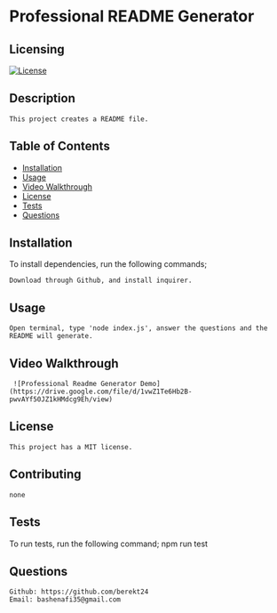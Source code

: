 # Professional README Generator

  ## Licensing
   [![License](https://img.shields.io/badge/License-MIT-yellow.svg)](https://opensource.org/licenses/MIT)

  ## Description
    This project creates a README file.

  ## Table of Contents
  * [Installation](#Installation)
  * [Usage](#Usage)
  * [Video Walkthrough](#video-walkthrough)
  * [License](#license)
  * [Tests](#tests)
  * [Questions](#questions)
  
  ## Installation
  To install dependencies, run the following commands;

    Download through Github, and install inquirer.

  ## Usage
    Open terminal, type 'node index.js', answer the questions and the README will generate.

  ## Video Walkthrough 
     ![Professional Readme Generator Demo](https://drive.google.com/file/d/1vwZ1Te6Hb2B-pwvAYf50JZ1kHMdcg9Eh/view)

  ## License
    This project has a MIT license.

  ## Contributing
    none

  ## Tests
  To run tests, run the following command;
    npm run test

  ## Questions
    Github: https://github.com/berekt24
    Email: bashenafi35@gmail.com



